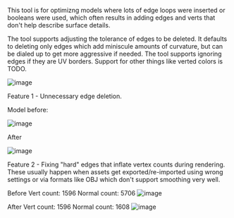 This tool is for optimizng models where lots of edge loops were inserted or booleans were used, which often results in adding edges and verts that don't help describe surface details.

The tool supports adjusting the tolerance of edges to be deleted. It defaults to deleting only edges which add miniscule amounts of curvature, but can be dialed up to get more aggressive if needed.
The tool supports ignoring edges if they are UV borders. Support for other things like verted colors is TODO.

![image](https://github.com/RawMeat3000/edge_optimizer/assets/5659157/2d19e334-c832-4f13-8d18-5c51e704a668)

Feature 1 - Unnecessary edge deletion.
   
Model before:

![image](https://github.com/RawMeat3000/edge_optimizer/assets/5659157/4026a5bc-16b5-43d3-b2bd-cda8fe29d594)

After

![image](https://github.com/RawMeat3000/edge_optimizer/assets/5659157/f616f859-031a-4d64-92c1-ca1b94dcdf82)


Feature 2 - Fixing "hard" edges that inflate vertex counts during rendering. These usually happen when assets get exported/re-imported using wrong settings or via formats like OBJ which don't support smoothing very well.

Before
Vert count: 1596
Normal count: 5706
![image](https://github.com/RawMeat3000/edge_optimizer/assets/5659157/b28648d4-8bd6-4eb9-a7d9-b4fc95e37d63)


After
Vert count: 1596
Normal count: 1608
![image](https://github.com/RawMeat3000/edge_optimizer/assets/5659157/a0837c22-d107-45b5-a7e1-346353b8e0fa)
